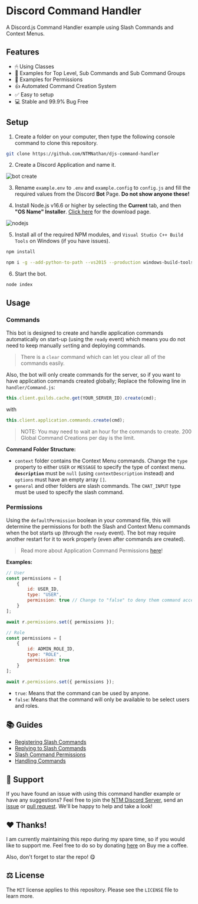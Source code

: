 # Discord Command Handler
A Discord.js Command Handler example using Slash Commands and Context Menus.

## Features
- 🖱 Using Classes
- 👀 Examples for Top Level, Sub Commands and Sub Command Groups
- 🔐 Examples for Permissions
- 👍 Automated Command Creation System
- ✅ Easy to setup
- 💻 Stable and 99.9% Bug Free

## Setup
1. Create a folder on your computer, then type the following console command to clone this repository.
```bash
git clone https://github.com/NTMNathan/djs-command-handler
```

2. Create a Discord Application and name it.

![bot create](https://i.imgur.com/luHPTGL.png "Step 2")

3. Rename `example.env` to `.env` and `example.config` to `config.js` and fill the required values from the Discord **Bot** Page. **Do not show anyone these!**

4. Install Node.js v16.6 or higher by selecting the **Current** tab, and then **"OS Name" Installer**. [Click here](https://nodejs.org/en/download/current/) for the download page.

![nodejs](https://i.imgur.com/mtJcz5E.png "Step 4")

5. Install all of the required NPM modules, and `Visual Studio C++ Build Tools` on Windows (if you have issues).
```bash
npm install
```

```bash
npm i -g --add-python-to-path --vs2015 --production windows-build-tools
```

6. Start the bot.
```bash
node index
```

## Usage
### Commands
This bot is designed to create and handle application commands automatically on start-up (using the `ready` event) which means you do not need to keep manually `set`ting and deploying commands. 
> There is a `clear` command which can let you clear all of the commands easily.


Also, the bot will only create commands for the server, so if you want to have application commands created globally; Replace the following line in `handler/Command.js`:

```js
this.client.guilds.cache.get(YOUR_SERVER_ID).create(cmd);
```
with

```js
this.client.application.commands.create(cmd);
```
> NOTE: You may need to wait an hour for the commands to create. 200 Global Command Creations per day is the limit.

**Command Folder Structure:**
- `context` folder contains the Context Menu commands. Change the `type` property to either `USER` or `MESSAGE` to specify the type of context menu. **`description`** must be `null` (using `contextDescription` instead) and `options` must have an empty array `[]`.
- `general` and other folders are slash commands. The `CHAT_INPUT` type must be used to specify the slash command.

### Permissions
Using the `defaultPermission` boolean in your command file, this will determine the permissions for both the Slash and Context Menu commands when the bot starts up (through the `ready` event). The bot may require another restart for it to work properly (even after commands are created).

> Read more about Application Command Permissions [here](https://discordjs.guide/interactions/slash-command-permissions.html)!

**Examples:**
```js
// User
const permissions = [
    {
        id: USER_ID,
        type: "USER",
        permission: true // Change to "false" to deny them command access
    }
];

await r.permissions.set({ permissions });

// Role
const permissions = [
    {
        id: ADMIN_ROLE_ID,
        type: "ROLE",
        permission: true
    }
];

await r.permissions.set({ permissions });
```

- `true`: Means that the command can be used by anyone.
- `false`: Means that the command will only be available to be select users and roles.

## 📚 Guides
- [Registering Slash Commands](https://discordjs.guide/interactions/registering-slash-commands.html)
- [Replying to Slash Commands](https://discordjs.guide/interactions/replying-to-slash-commands.html)
- [Slash Command Permissions](https://discordjs.guide/interactions/slash-command-permissions.html.html)
- [Handling Commands](https://discordjs.guide/command-handling/#individual-command-files)

## 👋 Support
If you have found an issue with using this command handler example or have any suggestions? Feel free to join the [NTM Discord Server](https://discord.gg/G2rb53z), send an [issue](https://github.com/NTMNathan/djs-command-handler/issues) or [pull request](https://github.com/NTMNathan/djs-command-handler/pulls). We'll be happy to help and take a look!

## ❤️ Thanks!
I am currently maintaining this repo during my spare time, so if you would like to support me. Feel free to do so by donating [here](https://buymeacoffee.com/ntmnathan) on Buy me a coffee.

Also, don't forget to star the repo! 😋

## ⚖️ License
The `MIT` license applies to this repository. Please see the `LICENSE` file to learn more.